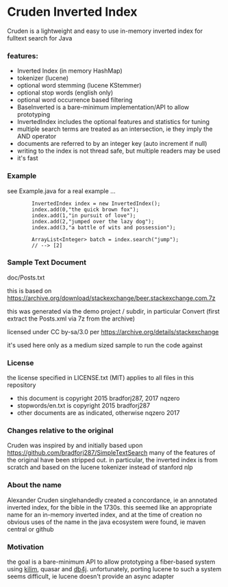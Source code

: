 # Cruden Inverted Index

Cruden is a lightweight and easy to use in-memory inverted index for fulltext search for Java

### features:

* Inverted Index (in memory HashMap)
* tokenizer (lucene)
* optional word stemming (lucene KStemmer)
* optional stop words (english only)
* optional word occurrence based filtering
* BaseInverted is a bare-minimum implementation/API to allow prototyping
* InvertedIndex includes the optional features and statistics for tuning
* multiple search terms are treated as an intersection, ie they imply the AND operator
* documents are referred to by an integer key (auto increment if null)
* writing to the index is not thread safe, but multiple readers may be used
* it's fast
 
### Example

see Example.java for a real example ...
```
        InvertedIndex index = new InvertedIndex();
        index.add(0,"the quick brown fox");
        index.add(1,"in pursuit of love");
        index.add(2,"jumped over the lazy dog");
        index.add(3,"a battle of wits and possession");

        ArrayList<Integer> batch = index.search("jump");
        // --> [2]
```


### Sample Text Document

doc/Posts.txt

this is based on https://archive.org/download/stackexchange/beer.stackexchange.com.7z

this was generated via the demo project / subdir, in particular Convert
(first extract the Posts.xml via 7z from the archive)

licensed under CC by-sa/3.0
per https://archive.org/details/stackexchange

it's used here only as a medium sized sample to run the code against

### License
the license specified in LICENSE.txt (MIT) applies to all files in this repository

- this document is copyright 2015 bradforj287, 2017 nqzero
- stopwords/en.txt is copyright 2015 bradforj287
- other documents are as indicated, otherwise nqzero 2017


### Changes relative to the original

Cruden was inspired by and initially based upon https://github.com/bradforj287/SimpleTextSearch
many of the features of the original have been stripped out.
in particular, the inverted index is from scratch and based on the lucene tokenizer instead of stanford nlp



### About the name

Alexander Cruden singlehandedly created a concordance, ie an annotated inverted index, for the bible in the 1730s.
this seemed like an appropriate name for an in-memory inverted index, and at the time of creation
no obvious uses of the name in the java ecosystem were found, ie maven central or github

### Motivation

the goal is a bare-minimum API to allow prototyping a fiber-based system using [kilim](https://github.com/nqzero/kilim),
quasar and [db4j](https://github.com/nqzero/db4j). unfortunately, porting lucene to such a system seems difficult,
ie lucene doesn't provide an async adapter




